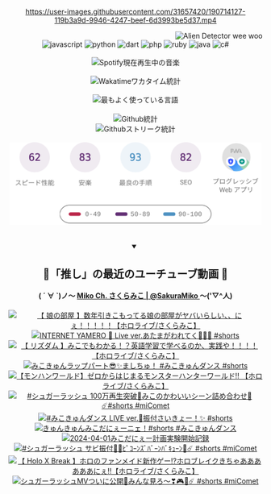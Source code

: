 <!-- START: HERO IMAGE GIF ////////// ////////// ////////// -->
<!-- <img src="@/../assets/img/gaming/ghost-of-tsushima.gif" width="100%"  alt="nellyXinwei's Hero Gif Image"/> -->
<!-- END: HERO IMAGE GIF ////////// ////////// ////////// -->

<div align="center" >  
  
<!-- START:ワンピース 第1015話「ルフィはRED ROCを使う」 -->
<https://user-images.githubusercontent.com/31657420/190714127-119b3a9d-9946-4247-beef-6d3993be5d37.mp4>
<!-- END:ワンピース 第1015話「ルフィはRED ROCを使う」 -->

<!-- START:VISITOR COUNTER -->
<div width="100%" align="right">
<img src="https://komarev.com/ghpvc/?username=nellyXinwei&label=🛸&color=grey&style=for-the-badge&labelcolor=ffffff" alt="Alien Detector wee woo"/>
</div>
<!-- END:VISITOR COUNTER -->

<!-- START: PROGRAMMING LANGUAGES -->
<!-- 色彩 Color Scheme:
#961E3A, #8A0D42, #5A0640, #4F265E, #2B355A, #3E759B, #CC4246,
#BB2649, #AD1052, #700750, #633075, #364270, #4E92C2, #FF5357
Sauce: https://www.webcreatorbox.com/inspiration/pantone-2023
-->

<img src="https://img.shields.io/badge/javascript%20-%23BB2649.svg?&style=for-the-badge&logo=javascript&logoColor=white&labelColor=961E3A" alt="javascript"/>
<img src="https://img.shields.io/badge/python%20-%23AD1052.svg?&style=for-the-badge&logo=python&logoColor=white&labelColor=8A0D42" alt="python" />
<img src="https://img.shields.io/badge/dart%20-%23700750.svg?&style=for-the-badge&logo=dart&logoColor=white&labelColor=5A0640" alt="dart"/>
<img src="https://img.shields.io/badge/php%20-%23633075.svg?&style=for-the-badge&logo=php&logoColor=white&labelColor=4F265E" alt="php"/>
<img src="https://img.shields.io/badge/ruby%20-%23364270.svg?&style=for-the-badge&logo=ruby&logoColor=white&labelColor=2B355A" alt="ruby"/>
<img src="https://img.shields.io/badge/java%20-%234E92C2.svg?&style=for-the-badge&logo=openjdk&logoColor=white&labelColor=3E759B" alt="java"/>
<img src="https://img.shields.io/badge/c%23-%23FF5357.svg?style=for-the-badge&logo=c-sharp&logoColor=white&labelColor=CC4246" alt="c#"/>  
<!-- END: PROGRAMMING LANGUAGES -->

<br>
<br>

<!-- START: MUSIC STATUS -->
  <!-- <a href="https://newojima-gsrs-20220114.vercel.app/api/now-playing?open">
    <img src="https://newojima-gsrs-20220114.vercel.app/api/now-playing" alt="Spotify現在再生中の音楽">
  </a> -->
  <img src="https://newojima-grss-20230114.vercel.app/api/spotify?border_color=transparent" alt="Spotify現在再生中の音楽" width="280px">
<!-- END: MUSIC STATUS -->

<br>
<br>

<!-- START: GITHUB STATUS -->
<!-- 色彩 Color Scheme:  #BB2649, #AD1052, #700750, #633075 -->
<img align="center" src="https://newojima-grs-20230109.vercel.app/api/wakatime?username=newojima&layout=compact&langs_count=10&locale=ja&hide_title=false&title_color=fff&hide_border=true&text_color=fff&bg_color=BB2649,BB2649,633075,633075&hide=other,css,html,bash,xml,git%20config,makefile,properties,yaml,markdown,text,json,jsx" alt="Wakatimeワカタイム統計" width="500px"/>

<br>
<br>

<!-- 色彩 Color Scheme:  #633075, #364270, #4E92C2 -->
  <img align="center" src="https://newojima-grs-20230109.vercel.app/api/top-langs?username=newojima&layout=compact&text_color=fff&icon_color=fff&hide_border=true&&locale=ja&hide_title=false&title_color=fff&include_all_commits=true&card_width=445&langs_count=11&hide=c%23,powershell,shaderlab,hlsl,makefile,jupyter%20notebook,python,html,css,shell,batchfile,less,liquid,hack,scss&bg_color=4F265E,633075,4E92C2" alt="最もよく使っている言語" width="500px"/>

<br>
<br>

<!-- 色彩 Color Scheme:  #4E92C2, #FF5357 -->
  <img align="center" src="https://newojima-grs-20230109.vercel.app/api?username=newojima&rank_icon=github&show_icons=true&&locale=ja&title_color=fff&text_color=fff&icon_color=fff&hide_border=true&hide_title=false&count_private=true&include_all_commits=true&card_width=495&disable_animations=true&bg_color=4E92C2,4E92C2,FF5357" alt="Github統計" width="500px"/>

<br>

<img align="center" src="https://streak-stats.demolab.com?user=newojima&theme=dark&hide_border=true&locale=ja&ring=BB2649&stroke=222222&background=151515&sideLabels=BB2649&currStreakLabel=ffffff&border=BB2649&fire=FF5357&currStreakNum=ffffff&sideNums=FF5357&dates=ffffff" alt="Githubストリーク統計" width="500px"/>

<br>
<br>

  <img align="center" width="500px" src="@/../assets/img/page-insights.svg" alt="Githubページの洞察"/>
  
</div>
<!-- END: GITHUB STATUS -->

<br>
<br>

<div align="center">
<details open>
  <summary>

  </summary>

  <h2 align="center">🌸「推し」の最近のユーチューブ動画 🌸</h2>
  <h4>
  ( ´ ∀ `)ノ～ 
  <a href="https://www.youtube.com/@SakuraMiko">Miko Ch. さくらみこ | @SakuraMiko
  </a>
   ～('▽^人)
  </h4>

  <!-- BEGIN YOUTUBE-CARDS -->
<a href="https://www.youtube.com/watch?v=gkI21lcbfWg"><img src="https://ytcards.demolab.com/?id=gkI21lcbfWg&title=%E3%80%90++%E5%A8%98%E3%81%AE%E9%83%A8%E5%B1%8B+%E3%80%91%E6%95%B0%E5%B9%B4%E5%BC%95%E3%81%8D%E3%81%93%E3%82%82%E3%81%A3%E3%81%A6%E3%82%8B%E5%A8%98%E3%81%AE%E9%83%A8%E5%B1%8B%E3%81%8C%E3%83%A4%E3%83%90%E3%81%84%E3%82%89%E3%81%97%E3%81%84%E3%80%81%E3%80%81%E3%81%AB%E3%81%87%EF%BC%81%EF%BC%81%EF%BC%81%EF%BC%81%EF%BC%81%E3%80%90%E3%83%9B%E3%83%AD%E3%83%A9%E3%82%A4%E3%83%96%2F%E3%81%95%E3%81%8F%E3%82%89%E3%81%BF%E3%81%93%E3%80%91&lang=ja&timestamp=1712402877&background_color=%230d1117&title_color=%23ffffff&stats_color=%23dedede&max_title_lines=1&width=187&border_radius=5&duration=0" alt="【  娘の部屋 】数年引きこもってる娘の部屋がヤバいらしい、、にぇ！！！！！【ホロライブ/さくらみこ】" title="【  娘の部屋 】数年引きこもってる娘の部屋がヤバいらしい、、にぇ！！！！！【ホロライブ/さくらみこ】"></a>
<a href="https://www.youtube.com/watch?v=Ed4AUlmBr0o"><img src="https://ytcards.demolab.com/?id=Ed4AUlmBr0o&title=INTERNET+YAMERO+%F0%9F%A9%B7+Live+ver.%E3%81%82%E3%81%9F%E3%81%BE%E3%81%8C%E3%82%8F%E3%82%8C%E3%81%A6%E3%81%8F%F0%9F%A4%AF%F0%9F%A4%AF%F0%9F%A4%AF+%23shorts&lang=ja&timestamp=1712372415&background_color=%230d1117&title_color=%23ffffff&stats_color=%23dedede&max_title_lines=1&width=187&border_radius=5&duration=16" alt="INTERNET YAMERO 🩷 Live ver.あたまがわれてく🤯🤯🤯 #shorts" title="INTERNET YAMERO 🩷 Live ver.あたまがわれてく🤯🤯🤯 #shorts"></a>
<a href="https://www.youtube.com/watch?v=yogAaUdBoJQ"><img src="https://ytcards.demolab.com/?id=yogAaUdBoJQ&title=%E3%80%90+%E3%83%AA%E3%82%BA%E3%83%80%E3%83%A0+%E3%80%91%E3%81%BF%E3%81%93%E3%81%A7%E3%82%82%E3%82%8F%E3%81%8B%E3%82%8B%EF%BC%81%EF%BC%9F%E8%8B%B1%E8%AA%9E%E5%AD%A6%E7%BF%92%E3%81%A7%E5%AD%A6%E3%81%B9%E3%82%8B%E3%81%AE%E3%81%8B%E3%80%81%E5%AE%9F%E8%B7%B5%E3%82%84%EF%BC%81%EF%BC%81%EF%BC%81%EF%BC%81%E3%80%90%E3%83%9B%E3%83%AD%E3%83%A9%E3%82%A4%E3%83%96%2F%E3%81%95%E3%81%8F%E3%82%89%E3%81%BF%E3%81%93%E3%80%91&lang=ja&timestamp=1712318777&background_color=%230d1117&title_color=%23ffffff&stats_color=%23dedede&max_title_lines=1&width=187&border_radius=5&duration=3537" alt="【 リズダム 】みこでもわかる！？英語学習で学べるのか、実践や！！！！【ホロライブ/さくらみこ】" title="【 リズダム 】みこでもわかる！？英語学習で学べるのか、実践や！！！！【ホロライブ/さくらみこ】"></a>
<a href="https://www.youtube.com/watch?v=qCAzG17oKtA"><img src="https://ytcards.demolab.com/?id=qCAzG17oKtA&title=%E3%81%BF%E3%81%93%E3%81%8D%E3%82%85%E3%82%93%E3%83%A9%E3%83%83%E3%83%97%E3%83%91%E3%83%BC%E3%83%88%F0%9F%98%8E%E2%9C%A8%E3%81%BE%E3%81%97%E3%81%A1%E3%82%85%EF%BC%81+%23%E3%81%BF%E3%81%93%E3%81%8D%E3%82%85%E3%82%93%E3%83%80%E3%83%B3%E3%82%B9+%23shorts&lang=ja&timestamp=1712286035&background_color=%230d1117&title_color=%23ffffff&stats_color=%23dedede&max_title_lines=1&width=187&border_radius=5&duration=12" alt="みこきゅんラップパート😎✨ましちゅ！ #みこきゅんダンス #shorts" title="みこきゅんラップパート😎✨ましちゅ！ #みこきゅんダンス #shorts"></a>
<a href="https://www.youtube.com/watch?v=J1eoo2CwbnQ"><img src="https://ytcards.demolab.com/?id=J1eoo2CwbnQ&title=%E3%80%90%E3%83%A2%E3%83%B3%E3%83%8F%E3%83%B3%E3%83%AF%E3%83%BC%E3%83%AB%E3%83%89%E3%80%91%E3%82%BC%E3%83%AD%E3%81%8B%E3%82%89%E3%81%AF%E3%81%98%E3%81%BE%E3%82%8B%E3%83%A2%E3%83%B3%E3%82%B9%E3%82%BF%E3%83%BC%E3%83%8F%E3%83%B3%E3%82%BF%E3%83%BC%E3%83%AF%E3%83%BC%E3%83%AB%E3%83%89%E2%80%BC+%E3%80%90%E3%83%9B%E3%83%AD%E3%83%A9%E3%82%A4%E3%83%96%2F%E3%81%95%E3%81%8F%E3%82%89%E3%81%BF%E3%81%93%E3%80%91&lang=ja&timestamp=1712245106&background_color=%230d1117&title_color=%23ffffff&stats_color=%23dedede&max_title_lines=1&width=187&border_radius=5&duration=15653" alt="【モンハンワールド】ゼロからはじまるモンスターハンターワールド‼ 【ホロライブ/さくらみこ】" title="【モンハンワールド】ゼロからはじまるモンスターハンターワールド‼ 【ホロライブ/さくらみこ】"></a>
<a href="https://www.youtube.com/watch?v=WpF1SskvmKE"><img src="https://ytcards.demolab.com/?id=WpF1SskvmKE&title=%23%E3%82%B7%E3%83%A5%E3%82%AC%E3%83%BC%E3%83%A9%E3%83%83%E3%82%B7%E3%83%A5+100%E4%B8%87%E5%86%8D%E7%94%9F%E7%AA%81%E7%A0%B4%F0%9F%8E%89%E3%81%BF%E3%81%93%E3%81%AE%E3%81%8B%E3%82%8F%E3%81%84%E3%81%84%E3%82%B7%E3%83%BC%E3%83%B3%E8%A9%B0%E3%82%81%E5%90%88%E3%82%8F%E3%81%9B%F0%9F%8C%B8%E2%98%84%EF%B8%8F%23shorts+%23miComet&lang=ja&timestamp=1712221278&background_color=%230d1117&title_color=%23ffffff&stats_color=%23dedede&max_title_lines=1&width=187&border_radius=5&duration=40" alt="#シュガーラッシュ 100万再生突破🎉みこのかわいいシーン詰め合わせ🌸☄️#shorts #miComet" title="#シュガーラッシュ 100万再生突破🎉みこのかわいいシーン詰め合わせ🌸☄️#shorts #miComet"></a>
<a href="https://www.youtube.com/watch?v=8u666LJ2uu0"><img src="https://ytcards.demolab.com/?id=8u666LJ2uu0&title=%23%E3%81%BF%E3%81%93%E3%81%8D%E3%82%85%E3%82%93%E3%83%80%E3%83%B3%E3%82%B9+LIVE+ver.%F0%9F%8C%B8%E6%8C%AF%E4%BB%98%E3%81%95%E3%81%84%E3%81%8D%E3%82%87%E3%83%BC%EF%BC%81%E2%9C%A8+%23shorts&lang=ja&timestamp=1712199605&background_color=%230d1117&title_color=%23ffffff&stats_color=%23dedede&max_title_lines=1&width=187&border_radius=5&duration=35" alt="#みこきゅんダンス LIVE ver.🌸振付さいきょー！✨ #shorts" title="#みこきゅんダンス LIVE ver.🌸振付さいきょー！✨ #shorts"></a>
<a href="https://www.youtube.com/watch?v=-mMdG53MwOk"><img src="https://ytcards.demolab.com/?id=-mMdG53MwOk&title=%E3%81%8D%E3%82%85%E3%82%93%E3%81%8D%E3%82%85%E3%82%93%E3%81%BF%E3%81%93%E3%81%A0%E3%81%AB%E3%81%87%E3%83%BC%E3%83%8B%E3%82%A7%EF%BC%81%23shorts+%23%E3%81%BF%E3%81%93%E3%81%8D%E3%82%85%E3%82%93%E3%83%80%E3%83%B3%E3%82%B9&lang=ja&timestamp=1711951500&background_color=%230d1117&title_color=%23ffffff&stats_color=%23dedede&max_title_lines=1&width=187&border_radius=5&duration=34" alt="きゅんきゅんみこだにぇーニェ！#shorts #みこきゅんダンス" title="きゅんきゅんみこだにぇーニェ！#shorts #みこきゅんダンス"></a>
<a href="https://www.youtube.com/watch?v=xLt3q7ywMok"><img src="https://ytcards.demolab.com/?id=xLt3q7ywMok&title=2024-04-01%E3%81%BF%E3%81%93%E3%81%A0%E3%81%AB%E3%81%87%E3%83%BC%E8%A8%88%E7%94%BB%E5%AE%9F%E9%A8%93%E9%96%8B%E5%A7%8B%E8%A8%98%E9%8C%B2&lang=ja&timestamp=1711899308&background_color=%230d1117&title_color=%23ffffff&stats_color=%23dedede&max_title_lines=1&width=187&border_radius=5&duration=464" alt="2024-04-01みこだにぇー計画実験開始記録" title="2024-04-01みこだにぇー計画実験開始記録"></a>
<a href="https://www.youtube.com/watch?v=qcKdzcEh9fk"><img src="https://ytcards.demolab.com/?id=qcKdzcEh9fk&title=%23%E3%82%B7%E3%83%A5%E3%82%AC%E3%83%BC%E3%83%A9%E3%83%83%E3%82%B7%E3%83%A5+%E3%82%B5%E3%83%93%E6%8C%AF%E4%BB%98%F0%9F%A9%B7%F0%9F%A9%B5%EF%BE%8B%EF%BE%9F%EF%BD%BA%EF%BD%B0%EF%BE%9D%EF%BD%BD%EF%BE%9E%EF%BE%8A%EF%BE%9E%EF%BD%B0%EF%BE%9D%EF%BE%8A%EF%BE%9E%EF%BD%B7%EF%BD%AD%EF%BD%B0%EF%BE%9D%F0%9F%8C%B8%E2%98%84%EF%B8%8F+%23shorts+%23miComet&lang=ja&timestamp=1711854035&background_color=%230d1117&title_color=%23ffffff&stats_color=%23dedede&max_title_lines=1&width=187&border_radius=5&duration=33" alt="#シュガーラッシュ サビ振付🩷🩵ﾋﾟｺｰﾝｽﾞﾊﾞｰﾝﾊﾞｷｭｰﾝ🌸☄️ #shorts #miComet" title="#シュガーラッシュ サビ振付🩷🩵ﾋﾟｺｰﾝｽﾞﾊﾞｰﾝﾊﾞｷｭｰﾝ🌸☄️ #shorts #miComet"></a>
<a href="https://www.youtube.com/watch?v=6aMiFRXbSfg"><img src="https://ytcards.demolab.com/?id=6aMiFRXbSfg&title=%E3%80%90+Holo+X+Break++%E3%80%91%E3%83%9B%E3%83%AD%E3%81%AE%E3%83%95%E3%82%A1%E3%83%B3%E3%83%A1%E3%82%A4%E3%83%89%E6%96%B0%E4%BD%9C%E3%82%B2%E3%83%BC%E2%81%89%E3%83%9B%E3%83%AD%E3%83%96%E3%83%AC%E3%82%A4%E3%82%AF%E3%81%8D%E3%81%A1%E3%82%83%E3%81%82%E3%81%82%E3%81%82%E3%81%82%E3%81%82%E3%81%82%E3%81%AB%E3%81%87%E2%80%BC%E3%80%90%E3%83%9B%E3%83%AD%E3%83%A9%E3%82%A4%E3%83%96%2F%E3%81%95%E3%81%8F%E3%82%89%E3%81%BF%E3%81%93%E3%80%91&lang=ja&timestamp=1711808135&background_color=%230d1117&title_color=%23ffffff&stats_color=%23dedede&max_title_lines=1&width=187&border_radius=5&duration=7436" alt="【 Holo X Break  】ホロのファンメイド新作ゲー⁉ホロブレイクきちゃああああああにぇ‼【ホロライブ/さくらみこ】" title="【 Holo X Break  】ホロのファンメイド新作ゲー⁉ホロブレイクきちゃああああああにぇ‼【ホロライブ/さくらみこ】"></a>
<a href="https://www.youtube.com/watch?v=cNA3rwEO5CU"><img src="https://ytcards.demolab.com/?id=cNA3rwEO5CU&title=%E3%82%B7%E3%83%A5%E3%82%AC%E3%83%BC%E3%83%A9%E3%83%83%E3%82%B7%E3%83%A5MV%E3%81%A4%E3%81%84%E3%81%AB%E5%85%AC%E9%96%8B%F0%9F%8E%89%E3%81%BF%E3%82%93%E3%81%AA%E8%A6%8B%E3%82%8D%EF%BD%9E%E2%9D%A3%F0%9F%8E%AE%F0%9F%8C%B8%E2%98%84%EF%B8%8F+%23shorts+%23miComet&lang=ja&timestamp=1711785618&background_color=%230d1117&title_color=%23ffffff&stats_color=%23dedede&max_title_lines=1&width=187&border_radius=5&duration=33" alt="シュガーラッシュMVついに公開🎉みんな見ろ～❣🎮🌸☄️ #shorts #miComet" title="シュガーラッシュMVついに公開🎉みんな見ろ～❣🎮🌸☄️ #shorts #miComet"></a>
<!-- END YOUTUBE-CARDS -->

</div>
  
</details>
